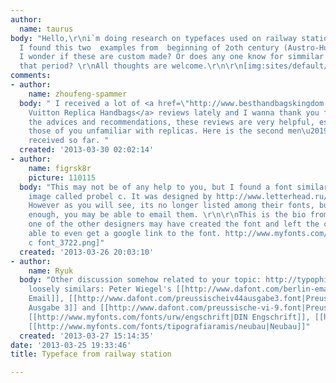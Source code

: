 ```yaml
---
author:
  name: taurus
body: "Hello,\r\ni`m doing research on typefaces used on railway stations across Europe.
  I found this two  examples from  beginning of 2oth century (Austro-Hungarian Empire).
  I wonder if these are custom made? Or does any one know for simmilar typeface from
  that period? \r\nAll thoughts are welcome.\r\n\r\n[img:sites/default/files/old-images/typophile_6406.jpg]"
comments:
- author:
    name: zhoufeng-spammer
  body: " I received a lot of <a href=\"http://www.besthandbagskingdom.com/\">Louis
    Vuitton Replica Handbags</a> reviews lately and I wanna thank you for that. Besides
    the advices and recommendations, these reviews are very helpful, especially for
    those of you unfamiliar with replicas. Here is the second men\u2019s review I
    received so far. "
  created: '2013-03-30 02:02:14'
- author:
    name: figrsk8r
    picture: 110115
  body: "This may not be of any help to you, but I found a font similar to your top
    image called probel c. It was designed by http://www.letterhead.ru/Fonts/index.html.
    However as you will see, its no longer listed among their fonts, but if it's close
    enough, you may be able to email them. \r\n\r\nThis is the bio from myfonts, so
    one of the other designers may have created the font and left the company. I wasn't
    able to even get a google link to the font. http://www.myfonts.com/foundry/LHS-IG/\r\n\r\n[img:sites/default/files/old-images/probel
    c font_3722.png]"
  created: '2013-03-26 20:03:10'
- author:
    name: Ryuk
  body: "Other discussion somehow related to your topic: http://typophile.com/node/101698\r\nSome
    loosely similars: Peter Wiegel's [[http://www.dafont.com/berlin-email.font|Berlin
    Email]], [[http://www.dafont.com/preussischeiv44ausgabe3.font|Preussische IV 44
    Ausgabe 3]] and [[http://www.dafont.com/preussische-vi-9.font|Preussische VI 9]],
    [[http://www.myfonts.com/fonts/urw/engschrift|DIN Engschrift]], [[http://www.myfonts.com/fonts/capearcona/ca-geheimagent|Geheimagent]],
    [[http://www.myfonts.com/fonts/tipografiaramis/neubau|Neubau]]"
  created: '2013-03-27 15:14:35'
date: '2013-03-25 19:33:46'
title: Typeface from railway station

---
```


